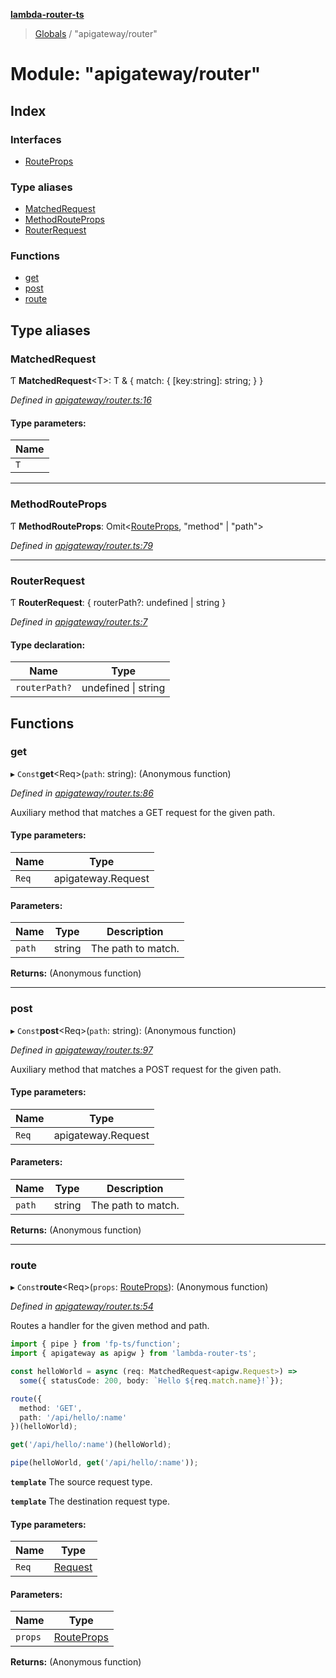**[lambda-router-ts](../README.md)**

> [Globals](../globals.md) / "apigateway/router"

# Module: "apigateway/router"

## Index

### Interfaces

* [RouteProps](../interfaces/_apigateway_router_.routeprops.md)

### Type aliases

* [MatchedRequest](_apigateway_router_.md#matchedrequest)
* [MethodRouteProps](_apigateway_router_.md#methodrouteprops)
* [RouterRequest](_apigateway_router_.md#routerrequest)

### Functions

* [get](_apigateway_router_.md#get)
* [post](_apigateway_router_.md#post)
* [route](_apigateway_router_.md#route)

## Type aliases

### MatchedRequest

Ƭ  **MatchedRequest**\<T>: T & { match: { [key:string]: string;  }  }

*Defined in [apigateway/router.ts:16](https://github.com/supergillis/lambda-router-ts/blob/43899f9/lib/apigateway/router.ts#L16)*

#### Type parameters:

Name |
------ |
`T` |

___

### MethodRouteProps

Ƭ  **MethodRouteProps**: Omit\<[RouteProps](../interfaces/_apigateway_router_.routeprops.md), \"method\" \| \"path\">

*Defined in [apigateway/router.ts:79](https://github.com/supergillis/lambda-router-ts/blob/43899f9/lib/apigateway/router.ts#L79)*

___

### RouterRequest

Ƭ  **RouterRequest**: { routerPath?: undefined \| string  }

*Defined in [apigateway/router.ts:7](https://github.com/supergillis/lambda-router-ts/blob/43899f9/lib/apigateway/router.ts#L7)*

#### Type declaration:

Name | Type |
------ | ------ |
`routerPath?` | undefined \| string |

## Functions

### get

▸ `Const`**get**\<Req>(`path`: string): (Anonymous function)

*Defined in [apigateway/router.ts:86](https://github.com/supergillis/lambda-router-ts/blob/43899f9/lib/apigateway/router.ts#L86)*

Auxiliary method that matches a GET request for the given path.

#### Type parameters:

Name | Type |
------ | ------ |
`Req` | apigateway.Request |

#### Parameters:

Name | Type | Description |
------ | ------ | ------ |
`path` | string | The path to match.  |

**Returns:** (Anonymous function)

___

### post

▸ `Const`**post**\<Req>(`path`: string): (Anonymous function)

*Defined in [apigateway/router.ts:97](https://github.com/supergillis/lambda-router-ts/blob/43899f9/lib/apigateway/router.ts#L97)*

Auxiliary method that matches a POST request for the given path.

#### Type parameters:

Name | Type |
------ | ------ |
`Req` | apigateway.Request |

#### Parameters:

Name | Type | Description |
------ | ------ | ------ |
`path` | string | The path to match.  |

**Returns:** (Anonymous function)

___

### route

▸ `Const`**route**\<Req>(`props`: [RouteProps](../interfaces/_apigateway_router_.routeprops.md)): (Anonymous function)

*Defined in [apigateway/router.ts:54](https://github.com/supergillis/lambda-router-ts/blob/43899f9/lib/apigateway/router.ts#L54)*

Routes a handler for the given method and path.

```typescript
import { pipe } from 'fp-ts/function';
import { apigateway as apigw } from 'lambda-router-ts';

const helloWorld = async (req: MatchedRequest<apigw.Request>) =>
  some({ statusCode: 200, body: `Hello ${req.match.name}!`});

route({
  method: 'GET',
  path: '/api/hello/:name'
})(helloWorld);

get('/api/hello/:name')(helloWorld);

pipe(helloWorld, get('/api/hello/:name'));
```

**`template`** The source request type.

**`template`** The destination request type.

#### Type parameters:

Name | Type |
------ | ------ |
`Req` | [Request](_apigateway_response_.md#request) |

#### Parameters:

Name | Type |
------ | ------ |
`props` | [RouteProps](../interfaces/_apigateway_router_.routeprops.md) |

**Returns:** (Anonymous function)
